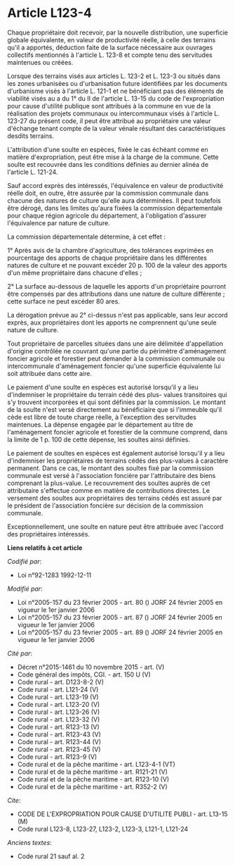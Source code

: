 # Article L123-4

Chaque propriétaire doit recevoir, par la nouvelle distribution, une superficie globale équivalente, en valeur de
productivité réelle, à celle des terrains qu'il a apportés, déduction faite de la surface nécessaire aux ouvrages collectifs
mentionnés à l'article L. 123-8 et compte tenu des servitudes maintenues ou créées.

Lorsque des terrains visés aux articles L. 123-2 et L. 123-3 ou situés dans les zones urbanisées ou d'urbanisation future
identifiées par les documents d'urbanisme visés à l'article L. 121-1 et ne bénéficiant pas des éléments de viabilité visés au
a du 1° du II de l'article L. 13-15 du code de l'expropriation pour cause d'utilité publique sont attribués à la commune en
vue de la réalisation des projets communaux ou intercommunaux visés à l'article L. 123-27 du présent code, il peut être
attribué au propriétaire une valeur d'échange tenant compte de la valeur vénale résultant des caractéristiques desdits
terrains.

L'attribution d'une soulte en espèces, fixée le cas échéant comme en matière d'expropriation, peut être mise à la charge de
la commune. Cette soulte est recouvrée dans les conditions définies au dernier alinéa de l'article L. 121-24.

Sauf accord exprès des intéressés, l'équivalence en valeur de productivité réelle doit, en outre, être assurée par la
commission communale dans chacune des natures de culture qu'elle aura déterminées. Il peut toutefois être dérogé, dans les
limites qu'aura fixées la commission départementale pour chaque région agricole du département, à l'obligation d'assurer
l'équivalence par nature de culture.

La commission départementale détermine, à cet effet :

1° Après avis de la chambre d'agriculture, des tolérances exprimées en pourcentage des apports de chaque propriétaire dans
les différentes natures de culture et ne pouvant excéder 20 p. 100 de la valeur des apports d'un même propriétaire dans
chacune d'elles ;

2° La surface au-dessous de laquelle les apports d'un propriétaire pourront être compensés par des attributions dans une
nature de culture différente ; cette surface ne peut excéder 80 ares.

La dérogation prévue au 2° ci-dessus n'est pas applicable, sans leur accord exprès, aux propriétaires dont les apports ne
comprennent qu'une seule nature de culture.

Tout propriétaire de parcelles situées dans une aire délimitée d'appellation d'origine contrôlée ne couvrant qu'une partie du
périmètre d'aménagement foncier agricole et forestier peut demander à la commission communale ou intercommunale d'aménagement
foncier qu'une superficie équivalente lui soit attribuée dans cette aire.

Le paiement d'une soulte en espèces est autorisé lorsqu'il y a lieu d'indemniser le propriétaire du terrain cédé des plus-
values transitoires qui s'y trouvent incorporées et qui sont définies par la commission. Le montant de la soulte n'est versé
directement au bénéficiaire que si l'immeuble qu'il cède est libre de toute charge réelle, à l'exception des servitudes
maintenues. La dépense engagée par le département au titre de l'aménagement foncier agricole et forestier de la commune
comprend, dans la limite de 1 p. 100 de cette dépense, les soultes ainsi définies.

Le paiement de soultes en espèces est également autorisé lorsqu'il y a lieu d'indemniser les propriétaires de terrains cédés
des plus-values à caractère permanent. Dans ce cas, le montant des soultes fixé par la commission communale est versé à
l'association foncière par l'attributaire des biens comprenant la plus-value. Le recouvrement des soultes auprès de cet
attributaire s'effectue comme en matière de contributions directes. Le versement des soultes aux propriétaires des terrains
cédés est assuré par le président de l'association foncière sur décision de la commission communale.

Exceptionnellement, une soulte en nature peut être attribuée avec l'accord des propriétaires intéressés.

**Liens relatifs à cet article**

_Codifié par_:

  - Loi n°92-1283 1992-12-11

_Modifié par_:

  - Loi n°2005-157 du 23 février 2005 - art. 80 () JORF 24 février 2005 en vigueur le 1er janvier 2006
  - Loi n°2005-157 du 23 février 2005 - art. 87 () JORF 24 février 2005 en vigueur le 1er janvier 2006
  - Loi n°2005-157 du 23 février 2005 - art. 89 () JORF 24 février 2005 en vigueur le 1er janvier 2006

_Cité par_:

  - Décret n°2015-1461 du 10 novembre 2015 - art. (V)
  - Code général des impôts, CGI. - art. 150 U (V)
  - Code rural - art. D123-8-2 (V)
  - Code rural - art. L121-24 (V)
  - Code rural - art. L123-19 (V)
  - Code rural - art. L123-20 (V)
  - Code rural - art. L123-26 (V)
  - Code rural - art. L123-32 (V)
  - Code rural - art. R123-13 (V)
  - Code rural - art. R123-43 (V)
  - Code rural - art. R123-44 (V)
  - Code rural - art. R123-45 (V)
  - Code rural - art. R123-9 (V)
  - Code rural et de la pêche maritime - art. L123-4-1 (VT)
  - Code rural et de la pêche maritime - art. R121-21 (V)
  - Code rural et de la pêche maritime - art. R123-10 (V)
  - Code rural et de la pêche maritime - art. R352-2 (V)

_Cite_:

  - CODE DE L'EXPROPRIATION POUR CAUSE D'UTILITE PUBLI - art. L13-15 (M)
  - Code rural L123-8, L123-27, L123-2, L123-3, L121-1, L121-24

_Anciens textes_:

  - Code rural 21 sauf al. 2
